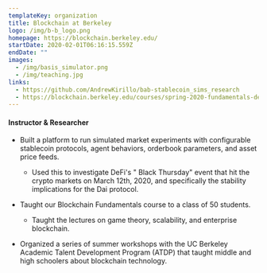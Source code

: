 ```yaml
---
templateKey: organization
title: Blockchain at Berkeley
logo: /img/b-b_logo.png
homepage: https://blockchain.berkeley.edu/
startDate: 2020-02-01T06:16:15.559Z
endDate: ""
images:
  - /img/basis_simulator.png
  - /img/teaching.jpg
links:
  - https://github.com/AndrewKirillo/bab-stablecoin_sims_research
  - https://blockchain.berkeley.edu/courses/spring-2020-fundamentals-decal/
---
```

#### Instructor & Researcher

* Built a platform to run simulated market experiments with configurable stablecoin protocols, agent behaviors, orderbook parameters, and asset price feeds.

  * Used this to investigate DeFi's " Black Thursday" event that hit the crypto markets on March 12th, 2020, and specifically the stability implications for the Dai protocol.
* Taught our Blockchain Fundamentals course to a class of 50 students.

  * Taught the lectures on game theory, scalability, and enterprise blockchain.
* Organized a series of summer workshops with the UC Berkeley Academic Talent Development Program (ATDP) that taught middle and high schoolers about blockchain technology.